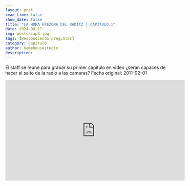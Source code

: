 ```yaml
---
layout: post
read_time: false
show_date: false
title: "LA HORA FREZONA DEL RADITZ | CAPITULO 1"
date: 2024-04-17
img: posts/cap3.jpg
tags: [Respondiendo preguntas]
category: Capitulo
author: Kamehousestudio
description:
---
```

El staff se reune para grabar su primer capitulo en video ¿seran capaces de hacer el salto de la radio a las camaras?
Fecha original: 2011-02-01

<center>
<iframe width="560" height="315" src="https://www.pornhub.com/embed/661fe0284a6ad" title="YouTube video player" frameborder="0" allow="accelerometer; autoplay; clipboard-write; encrypted-media; gyroscope; picture-in-picture" allowfullscreen></iframe>
</center>

